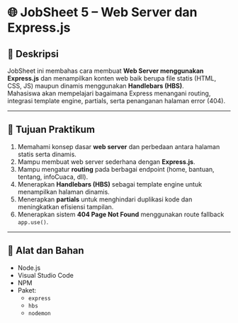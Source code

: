 # 🌐 JobSheet 5 – Web Server dan Express.js

## 📘 Deskripsi
JobSheet ini membahas cara membuat **Web Server menggunakan Express.js** dan menampilkan konten web baik berupa file statis (HTML, CSS, JS) maupun dinamis menggunakan **Handlebars (HBS)**.  
Mahasiswa akan mempelajari bagaimana Express menangani routing, integrasi template engine, partials, serta penanganan halaman error (404).

---

## 🎯 Tujuan Praktikum
1. Memahami konsep dasar **web server** dan perbedaan antara halaman statis serta dinamis.  
2. Mampu membuat web server sederhana dengan **Express.js**.  
3. Mampu mengatur **routing** pada berbagai endpoint (home, bantuan, tentang, infoCuaca, dll).  
4. Menerapkan **Handlebars (HBS)** sebagai template engine untuk menampilkan halaman dinamis.  
5. Menerapkan **partials** untuk menghindari duplikasi kode dan meningkatkan efisiensi tampilan.  
6. Menerapkan sistem **404 Page Not Found** menggunakan route fallback `app.use()`.

---

## 🧰 Alat dan Bahan
- Node.js  
- Visual Studio Code  
- NPM  
- Paket:
  - `express`
  - `hbs`
  - `nodemon`

